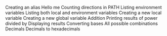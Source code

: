 Creating an alias
Hello me
Counting directions in PATH
Listing environment variables
Listing both local and environment variables
Creating a new local variable
Creating a new global variable
Addition
Printing results of power divided by
Displaying results
Converting bases
All possible combinations
Decimals
Decimals to hexadecimals
